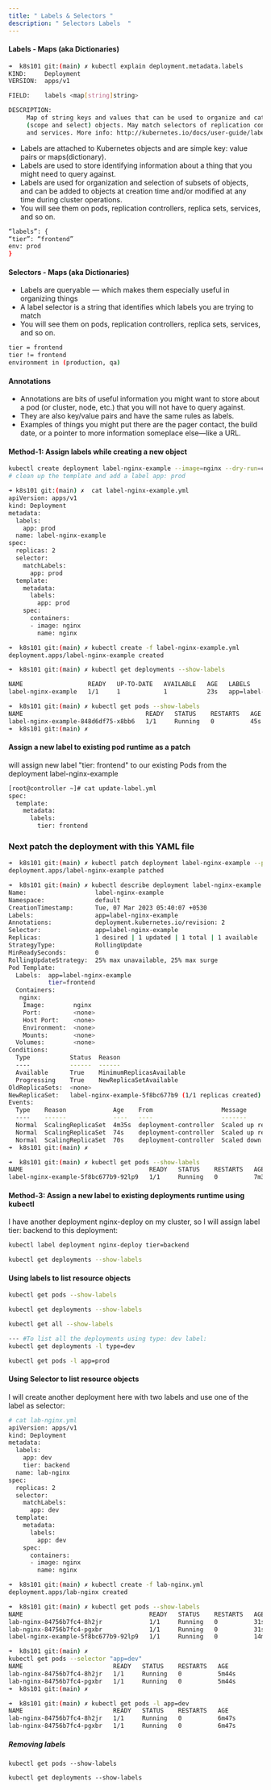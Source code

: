 ```yaml
---
title: " Labels & Selectors "
description: " Selectors Labels  "
---
```


#### Labels -  Maps (aka Dictionaries)

```sh
➜  k8s101 git:(main) ✗ kubectl explain deployment.metadata.labels
KIND:     Deployment
VERSION:  apps/v1

FIELD:    labels <map[string]string>

DESCRIPTION:
     Map of string keys and values that can be used to organize and categorize
     (scope and select) objects. May match selectors of replication controllers
     and services. More info: http://kubernetes.io/docs/user-guide/labels
```

- Labels are attached to Kubernetes objects and are simple key: value pairs or maps(dictionary). <br>
- Labels are used to store identifying information about a thing that you might need to query against. <br>
- Labels are used for organization and selection of subsets of objects, and can be added to objects at creation time and/or modified at any time during cluster operations. <br>
- You will see them on pods, replication controllers, replica sets, services, and so on. <br>

```sh
“labels”: {
“tier”: “frontend”
env: prod
}

```

#### Selectors -  Maps (aka Dictionaries)

- Labels are queryable — which makes them especially useful in organizing things <br>
-  A label selector is a string that identifies which labels you are trying to match <br>
- You will see them on pods, replication controllers, replica sets, services, and so on. <br>

``````sh
tier = frontend
tier != frontend
environment in (production, qa)
``````

#### Annotations
- Annotations are bits of useful information you might want to store about a pod (or cluster, node, etc.) that you will not have to query against.
- They are also key/value pairs and have the same rules as labels.
- Examples of things you might put there are the pager contact, the build date, or a pointer to more information someplace else—like a URL.

#### Method-1: Assign labels while creating a new object

```sh
kubectl create deployment label-nginx-example --image=nginx --dry-run=client -oyaml > label-nginx-example.yml
# clean up the template and add a label app: prod
```

```sh
➜ k8s101 git:(main) ✗  cat label-nginx-example.yml
apiVersion: apps/v1
kind: Deployment
metadata:
  labels:
    app: prod
  name: label-nginx-example
spec:
  replicas: 2
  selector:
    matchLabels:
      app: prod
  template:
    metadata:
      labels:
        app: prod
    spec:
      containers:
      - image: nginx
        name: nginx
```

```sh
➜  k8s101 git:(main) ✗ kubectl create -f label-nginx-example.yml
deployment.apps/label-nginx-example created
```

```sh
➜  k8s101 git:(main) ✗ kubectl get deployments --show-labels

NAME                  READY   UP-TO-DATE   AVAILABLE   AGE   LABELS
label-nginx-example   1/1     1            1           23s   app=label-nginx-example
```

```sh
➜  k8s101 git:(main) ✗ kubectl get pods --show-labels
NAME                                  READY   STATUS    RESTARTS   AGE   LABELS
label-nginx-example-848d6df75-x8bb6   1/1     Running   0          45s   app=label-nginx-example,pod-template-hash=848d6df75
➜  k8s101 git:(main) ✗ 

```


####  Assign a new label to existing pod runtime as a patch

will assign new label "tier: frontend" to our existing Pods from the deployment label-nginx-example

```sh
[root@controller ~]# cat update-label.yml
spec:
  template:
    metadata:
      labels:
        tier: frontend
```

### Next patch the deployment with this YAML file

```sh
➜  k8s101 git:(main) ✗ kubectl patch deployment label-nginx-example --patch "$(cat update-label.yml)"
deployment.apps/label-nginx-example patched
```

```sh
➜  k8s101 git:(main) ✗ kubectl describe deployment label-nginx-example
Name:                   label-nginx-example
Namespace:              default
CreationTimestamp:      Tue, 07 Mar 2023 05:40:07 +0530
Labels:                 app=label-nginx-example
Annotations:            deployment.kubernetes.io/revision: 2
Selector:               app=label-nginx-example
Replicas:               1 desired | 1 updated | 1 total | 1 available | 0 unavailable
StrategyType:           RollingUpdate
MinReadySeconds:        0
RollingUpdateStrategy:  25% max unavailable, 25% max surge
Pod Template:
  Labels:  app=label-nginx-example
           tier=frontend
  Containers:
   nginx:
    Image:        nginx
    Port:         <none>
    Host Port:    <none>
    Environment:  <none>
    Mounts:       <none>
  Volumes:        <none>
Conditions:
  Type           Status  Reason
  ----           ------  ------
  Available      True    MinimumReplicasAvailable
  Progressing    True    NewReplicaSetAvailable
OldReplicaSets:  <none>
NewReplicaSet:   label-nginx-example-5f8bc677b9 (1/1 replicas created)
Events:
  Type    Reason             Age    From                   Message
  ----    ------             ----   ----                   -------
  Normal  ScalingReplicaSet  4m35s  deployment-controller  Scaled up replica set label-nginx-example-848d6df75 to 1
  Normal  ScalingReplicaSet  74s    deployment-controller  Scaled up replica set label-nginx-example-5f8bc677b9 to 1
  Normal  ScalingReplicaSet  70s    deployment-controller  Scaled down replica set label-nginx-example-848d6df75 to 0 from 1
➜  k8s101 git:(main) ✗ 
```
```sh
➜  k8s101 git:(main) ✗ kubectl get pods --show-labels
NAME                                   READY   STATUS    RESTARTS   AGE     LABELS
label-nginx-example-5f8bc677b9-92lp9   1/1     Running   0          7m31s   app=label-nginx-example,pod-template-hash=5f8bc677b9,tier=frontend
```


####  Method-3: Assign a new label to existing deployments runtime using kubectl

I have another deployment nginx-deploy on my cluster, so I will assign label tier: backend to this deployment:

```sh
kubectl label deployment nginx-deploy tier=backend

kubectl get deployments --show-labels

```
####  Using labels to list resource objects

```sh
kubectl get pods --show-labels

kubectl get deployments --show-labels

kubectl get all --show-labels

--- #To list all the deployments using type: dev label:
kubectl get deployments -l type=dev

kubectl get pods -l app=prod
```

####  Using Selector to list resource objects

I will create another deployment here with two labels and use one of the label as selector:

```sh
# cat lab-nginx.yml
apiVersion: apps/v1
kind: Deployment
metadata:
  labels:
    app: dev
    tier: backend
  name: lab-nginx
spec:
  replicas: 2
  selector:
    matchLabels:
      app: dev
  template:
    metadata:
      labels:
        app: dev
    spec:
      containers:
      - image: nginx
        name: nginx
```

```sh
➜  k8s101 git:(main) ✗ kubectl create -f lab-nginx.yml
deployment.apps/lab-nginx created
```

```sh
➜  k8s101 git:(main) ✗ kubectl get pods --show-labels
NAME                                   READY   STATUS    RESTARTS   AGE   LABELS
lab-nginx-84756b7fc4-8h2jr             1/1     Running   0          31s   app=dev,pod-template-hash=84756b7fc4
lab-nginx-84756b7fc4-pgxbr             1/1     Running   0          31s   app=dev,pod-template-hash=84756b7fc4
label-nginx-example-5f8bc677b9-92lp9   1/1     Running   0          14m   app=label-nginx-example,pod-template-hash=5f8bc677b9,tier=frontend
```

```sh
➜  k8s101 git:(main) ✗ 
kubectl get pods --selector "app=dev"
NAME                         READY   STATUS    RESTARTS   AGE
lab-nginx-84756b7fc4-8h2jr   1/1     Running   0          5m44s
lab-nginx-84756b7fc4-pgxbr   1/1     Running   0          5m44s
➜  k8s101 git:(main) ✗ 
```

```sh
➜  k8s101 git:(main) ✗ kubectl get pods -l app=dev
NAME                         READY   STATUS    RESTARTS   AGE
lab-nginx-84756b7fc4-8h2jr   1/1     Running   0          6m47s
lab-nginx-84756b7fc4-pgxbr   1/1     Running   0          6m47s
```

#####  Removing labels

```
kubectl get pods --show-labels

kubectl get deployments --show-labels

```
